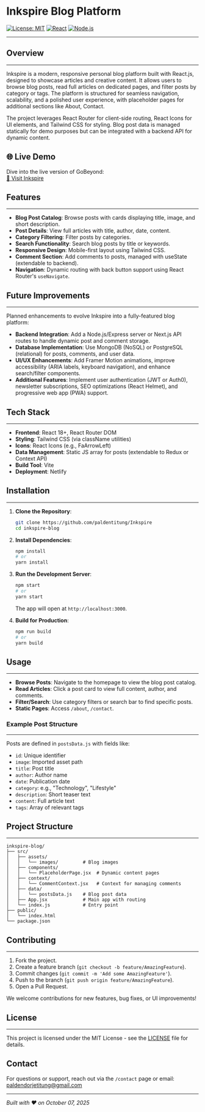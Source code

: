 # Inkspire Blog Platform

[![License: MIT](https://img.shields.io/badge/License-MIT-yellow.svg)](https://opensource.org/licenses/MIT)
[![React](https://img.shields.io/badge/React-18.x-blue.svg)](https://reactjs.org/)
[![Node.js](https://img.shields.io/badge/Node.js-18.x-green.svg)](https://nodejs.org/)


---

## Overview

---

Inkspire is a modern, responsive personal blog platform built with React.js, designed to showcase articles and creative content. It allows users to browse blog posts, read full articles on dedicated pages, and filter posts by category or tags. The platform is structured for seamless navigation, scalability, and a polished user experience, with placeholder pages for additional sections like About, Contact.

The project leverages React Router for client-side routing, React Icons for UI elements, and Tailwind CSS for styling. Blog post data is managed statically for demo purposes but can be integrated with a backend API for dynamic content.

## 🌐 Live Demo

Dive into the live version of GoBeyond:  
[🔗 Visit Inkspire
](https://inkspire-blogsite.netlify.app/)

## Features

---

- **Blog Post Catalog**: Browse posts with cards displaying title, image, and short description.
- **Post Details**: View full articles with title, author, date, content.
- **Category Filtering**: Filter posts by categories.
- **Search Functionality**: Search blog posts by title or keywords.
- **Responsive Design**: Mobile-first layout using Tailwind CSS.
- **Comment Section**: Add comments to posts, managed with useState (extendable to backend).
- **Navigation**: Dynamic routing with back button support using React Router's `useNavigate`.

## Future Improvements

---

Planned enhancements to evolve Inkspire into a fully-featured blog platform:

- **Backend Integration**: Add a Node.js/Express server or Next.js API routes to handle dynamic post and comment storage.
- **Database Implementation**: Use MongoDB (NoSQL) or PostgreSQL (relational) for posts, comments, and user data.
- **UI/UX Enhancements**: Add Framer Motion animations, improve accessibility (ARIA labels, keyboard navigation), and enhance search/filter components.
- **Additional Features**: Implement user authentication (JWT or Auth0), newsletter subscriptions, SEO optimizations (React Helmet), and progressive web app (PWA) support.

## Tech Stack

---

- **Frontend**: React 18+, React Router DOM
- **Styling**: Tailwind CSS (via className utilities)
- **Icons**: React Icons (e.g., FaArrowLeft)
- **Data Management**: Static JS array for posts (extendable to Redux or Context API)
- **Build Tool**: Vite 
- **Deployment**:  Netlify

## Installation

---

1. **Clone the Repository**:

   ```bash
   git clone https://github.com/paldentitung/Inkspire
   cd inkspire-blog
   ```

2. **Install Dependencies**:

   ```bash
   npm install
   # or
   yarn install
   ```

3. **Run the Development Server**:

   ```bash
   npm start
   # or
   yarn start
   ```

   The app will open at `http://localhost:3000`.

4. **Build for Production**:

   ```bash
   npm run build
   # or
   yarn build
   ```

## Usage

---

- **Browse Posts**: Navigate to the homepage to view the blog post catalog.
- **Read Articles**: Click a post card to view full content, author, and comments.
- **Filter/Search**: Use category filters or search bar to find specific posts.
- **Static Pages**: Access `/about`, `/contact`.

### Example Post Structure

---

Posts are defined in `postsData.js` with fields like:

- `id`: Unique identifier
- `image`: Imported asset path
- `title`: Post title
- `author`: Author name
- `date`: Publication date
- `category`: e.g., "Technology", "Lifestyle"
- `description`: Short teaser text
- `content`: Full article text
- `tags`: Array of relevant tags

## Project Structure

---

```
inkspire-blog/
├── src/
│   ├── assets/
│   │   └── images/         # Blog images
│   ├── components/
│   │   └── PlaceholderPage.jsx  # Dynamic content pages
│   ├── context/
│   │   └── CommentContext.jsx   # Context for managing comments
│   ├── data/
│   │   └── postsData.js    # Blog post data
│   ├── App.jsx             # Main app with routing
│   └── index.js            # Entry point
├── public/
│   └── index.html
└── package.json
```

## Contributing

---

1. Fork the project.
2. Create a feature branch (`git checkout -b feature/AmazingFeature`).
3. Commit changes (`git commit -m 'Add some AmazingFeature'`).
4. Push to the branch (`git push origin feature/AmazingFeature`).
5. Open a Pull Request.

We welcome contributions for new features, bug fixes, or UI improvements!

## License

---

This project is licensed under the MIT License - see the [LICENSE](LICENSE) file for details.

## Contact



For questions or support, reach out via the `/contact` page or email: [paldendorjetitung@gmail.com](mailto:paldendorjetitung)

---

_Built with ❤️ on October 07, 2025_
